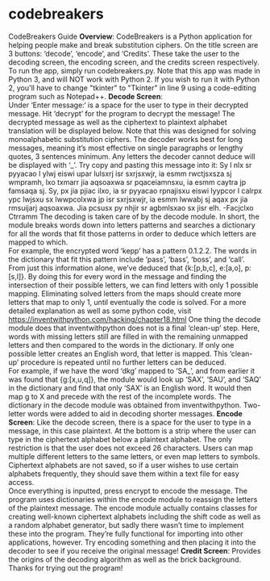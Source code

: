 # codebreakers

CodeBreakers Guide 
**Overview**: 
CodeBreakers is a Python application for helping people make and break substitution ciphers. On the title screen are 3 buttons: ‘decode’,  ‘encode’, and ‘Credits’. These take the user to the decoding screen, the encoding screen, and the credits screen respectively. 
To run the app, simply run codebreakers.py. Note that this app was made in Python 3, and will NOT work with Python 2. If you wish to run it with Python 2, you'll have to change "tkinter" to "Tkinter" in line 9 using a code-editing program such as Notepad++.
**Decode Screen**:  
Under ‘Enter message:‘  is a space for the user to type in their decrypted message. Hit ‘decrypt’ for the program to decrypt the message! The decrypted message as well as the ciphertext to plaintext alphabet translation will be displayed below. 
Note that this was designed for solving monoalphabetic substitution ciphers. The decoder works best for long messages, meaning it’s most effective on single paragraphs or lengthy quotes, 3 sentences minimum. Any letters the decoder cannot deduce will be displayed with ‘\_’. 
Try copy and pasting this message into it: 
Sy l nlx sr pyyacao l ylwj eiswi upar lulsxrj isr sxrjsxwjr, ia esmm rwctjsxsza sj wmpramh, lxo txmarr jia aqsoaxwa sr pqaceiamnsxu, ia esmm caytra jp famsaqa sj. Sy, px jia pjiac ilxo, ia sr pyyacao rpnajisxu eiswi lyypcor l calrpx ypc lwjsxu sx lwwpcolxwa jp isr sxrjsxwjr, ia esmm lwwabj sj aqax px jia rmsuijarj aqsoaxwa. Jia pcsusx py nhjir sr agbmlsxao sx jisr elh. -Facjclxo Ctrramm 
The decoding is taken care of by the decode module. In short, the module breaks words down into letters patterns and searches a dictionary for all the words that fit those patterns in order to deduce which letters are mapped to which.  
For example, the encrypted word ‘kepp’ has a pattern 0.1.2.2. The words in the dictionary that fit this pattern include ‘pass’, ‘bass’, ‘boss’, and ‘call’. From just this information alone, we’ve deduced that {k:[p,b,c], e:[a,o], p:[s,l]}. By doing this for every word in the message and finding the intersection of their possible letters, we can find letters with only 1 possible mapping. Eliminating solved letters from the maps should create more letters that map to only 1, until 
eventually the code is solved. For a more detailed explanation as well as some python code, visit https://inventwithpython.com/hacking/chapter18.html 
One thing the decode module does that inventwithpython does not is a final ‘clean-up’ step. Here, words with missing letters still are filled in with the remaining unmapped letters and then compared to the words in the dictionary. If only one possible letter creates an English word, that letter is mapped. This ‘clean-up’ procedure is repeated until no further letters can be deduced.  
For example, if we have the word ‘dkg’ mapped to ‘SA_’, and from earlier it was found that {g:[x,u,q]}, the module would look up ‘SAX’, ‘SAU’, and ‘SAQ’ in the dictionary and find that only ‘SAX’ is an English word. It would then map g to X and precede with the rest of the incomplete words. 
The dictionary in the decode module was obtained from inventwithpython. Two-letter words were added to aid in decoding shorter messages. 
**Encode Screen**: 
Like the decode screen, there is a space for the user to type in a message, in this case plaintext. At the bottom is a strip where the user can type in the ciphertext alphabet below a plaintext alphabet. The only restriction is that the user does not exceed 26 characters. Users can map multiple different letters to the same letters, or even map letters to symbols. Ciphertext alphabets are not saved, so if a user wishes to use certain alphabets frequently, they should save them within a text file for easy access.  
Once everything is inputted, press encrypt to encode the message. The program uses dictionaries within the encode module to reassign the letters of the plaintext message. The encode module actually contains classes for creating well-known ciphertext alphabets including the shift code as well as a random alphabet generator, but sadly there wasn’t time to implement these into the program. They’re fully functional for importing into other applications, however. 
Try encoding something and then placing it into the decoder to see if you receive the original message! 
**Credit Screen**: 
Provides the origins of the decoding algorithm as well as the brick background. Thanks for trying out the program! 
